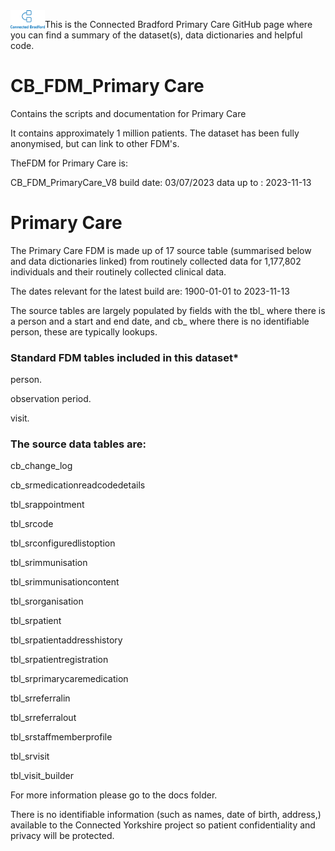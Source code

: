 <a href="https://www.bradfordresearch.nhs.uk/our-research-teams/connected-bradford/">
  <img align="left" alt="ConnectedBradford" width="55px" src="https://github.com/ShoreRob1/Images/blob/main/CB%20logo%201.png?raw=true" />
</a>

This is the Connected Bradford Primary Care GitHub page where you can find a summary of the dataset(s), data dictionaries and helpful code.

# CB_FDM_Primary Care

Contains the scripts and documentation for Primary Care

It contains approximately 1 million patients. The dataset has been fully anonymised, but can link to other FDM's.

TheFDM for Primary Care is:  

CB_FDM_PrimaryCare_V8	build date: 03/07/2023	data up to : 2023-11-13


# Primary Care
The Primary Care FDM is made up of 17 source table (summarised below and data dictionaries linked) from routinely collected data for 1,177,802  individuals and their routinely collected clinical data. 

The dates relevant for the latest build are: 1900-01-01	to 2023-11-13

The source tables are largely populated by fields with the tbl_ where there is a person and a start and end date, and cb_ where there is no identifiable person, these are typically lookups.

### Standard FDM tables included in this dataset*
person.

observation period.

visit.

### The source data tables are: 

cb_change_log

cb_srmedicationreadcodedetails

tbl_srappointment

tbl_srcode

tbl_srconfiguredlistoption

tbl_srimmunisation

tbl_srimmunisationcontent

tbl_srorganisation

tbl_srpatient

tbl_srpatientaddresshistory

tbl_srpatientregistration

tbl_srprimarycaremedication

tbl_srreferralin

tbl_srreferralout

tbl_srstaffmemberprofile

tbl_srvisit

tbl_visit_builder

For more information please go to the docs folder. 

There is no identifiable information (such as names, date of birth, address,) available to the Connected Yorkshire project so patient confidentiality and privacy will be protected.


